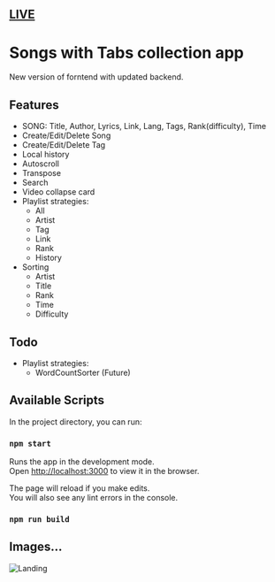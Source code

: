 ## [LIVE](https://sl2.netlify.com/) 

# Songs with Tabs collection app

New version of forntend with updated backend.

## Features

- SONG: Title, Author, Lyrics, Link, Lang, Tags, Rank(difficulty), Time
- Create/Edit/Delete Song
- Create/Edit/Delete Tag
- Local history
- Autoscroll
- Transpose
- Search
- Video collapse card
- Playlist strategies:
  - All
  - Artist
  - Tag
  - Link
  - Rank
  - History
- Sorting
  - Artist
  - Title
  - Rank
  - Time
  - Difficulty

## Todo

- Playlist strategies:
  - WordCountSorter (Future)

## Available Scripts

In the project directory, you can run:

### `npm start`

Runs the app in the development mode.<br />
Open [http://localhost:3000](http://localhost:3000) to view it in the browser.

The page will reload if you make edits.<br />
You will also see any lint errors in the console.

### `npm run build`

## Images...

![Landing](https://drive.google.com/file/d/1sitFKDJgtRtppOMLHrZEYpR_U7djn7P7 "Home | Landing page")

